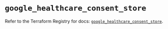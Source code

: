 # `google_healthcare_consent_store`

Refer to the Terraform Registry for docs: [`google_healthcare_consent_store`](https://registry.terraform.io/providers/hashicorp/google/5.45.2/docs/resources/healthcare_consent_store).
